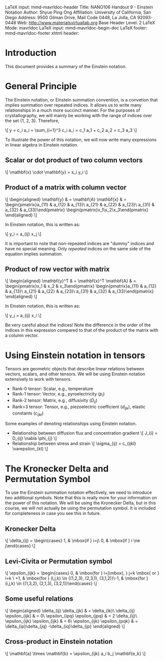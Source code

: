 LaTeX input:        mmd-mavrldoc-header
Title:              NANO106 Handout 9 - Einstein Notation
Author:             Shyue Ping Ong
Affiliation:        University of California, San Diego
Address:            9500 Gilman Drive, Mail Code 0448, La Jolla, CA 92093-0448
Web:                http://www.materialsvirtuallab.org
Base Header Level:  2
LaTeX Mode:         mavrldoc
LaTeX input:        mmd-mavrldoc-begin-doc
LaTeX footer:       mmd-mavrldoc-footer
xhtml header:       <script type="text/javascript" src="https://cdn.mathjax.org/mathjax/latest/MathJax.js?config=TeX-AMS-MML_HTMLorMML"></script>

# Introduction

This document provides a summary of the Einstein notation.

# General Principle

The Einstein notation, or Einstein summation convention, is a convetion that
implies summation over repeated indices. It allows us to write many
relationships in a much more succinct manner. For the purposes of
crystallography, we will mainly be working with the range of indices over the
set {1, 2, 3}. Therefore,

\\[
y = c_i a_i = \sum_{i=1}^3 c_i a_i = c_1 a_1 + c_2 a_2 + c_3 a_3
\\]

To illustrate the power of this notation, we will now write many expressions
in linear algebra in Einstein notation.

## Scalar or dot product of two column vectors

\\[
\mathbf{x} \cdot \mathbf{y} = x_i y_i
\\]

## Product of a matrix with column vector

\\[
\begin{aligned}
\mathbf{y} & = \mathbf{A} \mathbf{x}
& = \begin{pmatrix}a_{11} & a_{12} & a_{13}\\ a_{21} & a_{22} & a_{23}\\ a_{31} & a_{32} & a_{33}\end{pmatrix} \begin{pmatrix}x_1\\x_2\\x_3\end{pmatrix}
\end{aligned}
\\]

In Einstein notation, this is written as:

\\[
y_i = a_{ij} x_j
\\]

It is important to note that non-repeated indices are "dummy" indices and have no
special meaning. Only *repeated* indices on the same side of the equation implies
summation.

## Product of row vector with matrix

\\[
\begin{aligned}
\mathbf{y}^T & = \mathbf{x}^T  \mathbf{A}
& = \begin{pmatrix}x_1 & x_2 & x_3\end{pmatrix} \begin{pmatrix}a_{11} & a_{12} & a_{13}\\ a_{21} & a_{22} & a_{23}\\ a_{31} & a_{32} & a_{33}\end{pmatrix}
\end{aligned}
\\]

In Einstein notation, this is written as:

\\[
y_j = a_{ij} x_i
\\]

Be very careful about the indices! Note the difference in the order of the
indices in this expression compared to that of the product of the matrix with
a column vector.

# Using Einstein notation in tensors

Tensors are geometric objects that describe linear relations between vectors,
scalars, and other tensors. We will be using Einstein notation extensively to
work with tensors.

* Rank-0 tensor: Scalar, e.g., temperature
* Rank-1 tensor: Vector, e.g., pyroelectricity ($p_i$)
* Rank-2 tensor: Matrix, e.g., diffusivity ($D_{ij}$)
* Rank>3 tensor: Tensor, e.g., piezoelectric coefficient ($d_{ijk}$), elastic constants ($c_{ijkl}$)

Some examples of denoting relationships using Einstein notation.

* Relationship between diffusion flux and concentration gradient
    \\[
    J_{i} = D_{ij} \nabla \phi_{j}
    \\]
* Relationship between stress and strain
    \\[
    \sigma_{ij} = c_{ijkl} \varepsilon_{kl}
    \\]

# The Kronecker Delta and Permutation Symbol

To use the Einstein summation notation effectively, we need to introduce two
additional symbols. Note that this is really more for your information on
the power of this notation. We will be using the Kronecker Delta, but in this
course, we will not actually be using the permutation symbol. It is included
for completeness in case you see this in future.

## Kronecker Delta

\\[
\delta_{ij} = \begin{cases} 1, & \mbox{if } i=j\\ 0, & \mbox{if } i \ne j\end{cases}
\\]

## Levi-Civita or Permutation symbol

\\[
\epsilon_{ijk} = \begin{cases} 0, & \mbox{for } i=j\mbox{, } j=k \mbox{ or } i=k \\ +1, & \mbox{for } (i,j,k) \in \{(1,2,3), (2,3,1), (3,1,2)\}\\-1, & \mbox{for } (i,j,k) \in \{(1,3,2), (2,1,3), (3,2,1)\}\end{cases}
\\]

## Some useful relations

\\[
\begin{aligned}
\delta_{ij} \delta_{jk} & = \delta_{ik}\\
\delta_{ij} \epsilon_{ijk} & = 0\\
\epsilon_{ipq} \epsilon_{jpq} & = 2 \delta_{ij}\\
\epsilon_{ijk} \epsilon_{ijk} & = 6\\
\epsilon_{ijk} \epsilon_{pqk} & = \delta_{ip}\delta_{jq} -\delta_{iq}\delta_{jp}
\end{aligned}
\\]

## Cross-product in Einstein notation

\\[
\mathbf{a} \times \mathbf{b} = \epsilon_{ijk} a_i b_j \mathbf{e_k}
\\]

